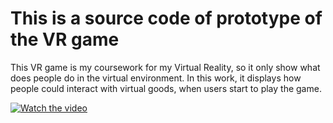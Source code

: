 # This is a source code of prototype of the VR game


This VR game is my coursework for my Virtual Reality, so it only show what does people do in the virtual environment. In this work, it displays how people could interact with virtual goods, when users start to play the game.  


[![Watch the video](https://i.imgur.com/vKb2F1B.png)](https://www.youtube.com/watch?v=jb_F9SMp_oo)
